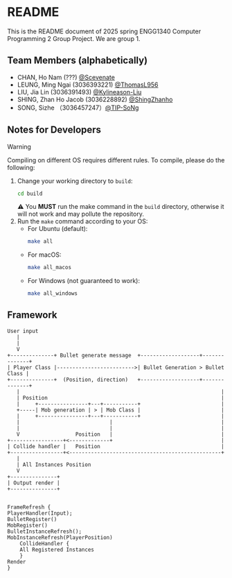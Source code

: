 # README

This is the README document of 2025 spring ENGG1340 Computer Programming 2 Group Project. We are group 1.

## Team Members (alphabetically)

- CHAN, Ho Nam (???) [@Scevenate](https://github.com/Scevenate)
- LEUNG, Ming Ngai (3036393221) [@ThomasL956](https://github.com/ThomasL956)
- LIU, Jia Lin (3036391493) [@Kylineason-Liu](https://github.com/Kylineason-Liu)
- SHING, Zhan Ho Jacob (3036228892) [@ShingZhanho](https://github.com/ShingZhanho)
- SONG, Sizhe （3036457247）[@TIP-SoNg](https://github.com/TIP-SoNg)

## Notes for Developers

> [!warning]
> Compiling on different OS requires different rules. To compile, please do the following:

1. Change your working directory to `build`:
   ```bash
   cd build
   ```
   ⚠️ You **MUST** run the make command in the `build` directory, otherwise it will not work and may pollute the repository.
2. Run the `make` command according to your OS:
   - For Ubuntu (default):
      ```bash
      make all
      ```
   - For macOS:
      ```bash
      make all_macos
      ```
   - For Windows (not guaranteed to work):
      ```bash
      make all_windows
      ```
      
## Framework

```
User input
   |
   |
   V
+--------------+ Bullet generate message  +-------------------+--------------+
| Player Class |------------------------->| Bullet Generation > Bullet Class |
+--------------+  (Position, direction)   +-------------------+--------------+
   |                                                                 |
   | Position                                                        |
   |     +----------------+---+-----------+                          |
   +-----| Mob generation | > | Mob Class |                          |
   |     +----------------+---+-----------+                          |
   |                             |                                   |
   |                             |                                   |
   V                  Position   |                                   |
+-----------------+<-------------+                                   |
| Collide handler |   Position                                       |
+-----------------+<-------------------------------------------------+
   |
   | All Instances Position
   V
+---------------+
| Output render |
+---------------+


FrameRefresh {
PlayerHandler(Input);
BulletRegister()
MobRegister()
BulletInstanceRefresh();
MobInstanceRefresh(PlayerPosition)
	CollideHandler {
	All Registered Instances
	}
Render
}
```
